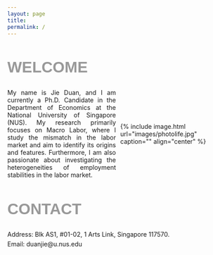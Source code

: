 ```yaml
---
layout: page
title: 
permalink: /
---
```


<style>
  .title {
    font-family: 'Verdana', sans-serif;
    font-weight: bold;
    font-size: 35px;
    color: rgba(128, 128, 128, 0.8);
  }
  .container {
    display: flex;
    align-items: center;
    flex-wrap: wrap;
  }
  .text {
    flex: 1;
    text-align: justify;
    margin-right: 5px;
  }
  .image {
    flex: 1;
    margin-left: 5px;
  }
  .image img {
    width: 370px;
    height: auto;
  }

  /* 媒体查询，针对不同屏幕尺寸进行调整 */
  @media (max-width: 768px) {
    .text, .image {
      flex: 1 100%;
      margin: 0;
    }
    .text {
      text-align: justify; /* 使手机浏览时文字两侧对齐 */
      margin-left: 15px; /* 左侧距离屏幕10px */
      margin-right: 15px; /* 右侧距离屏幕10px */
    }
    .image {
      margin-top: 20px;
      width: calc(100% - 20px); /* 照片宽度比屏幕窄20px */
      max-width: 300px; /* 最大宽度限制 */
      margin-left: 10px; /* 左侧距离屏幕10px */
      margin-right: 10px; /* 右侧距离屏幕10px */
    }
    .image img {
      width: 100%;
      height: auto;
    }
  }
  .contact-info {
    margin-bottom: 5px;
    margin-top: 5px;
  }

</style>

<h2 class="title">WELCOME</h2>
<div class="container">
  <div class="text">
My name is Jie Duan, and I am currently a Ph.D. Candidate in the Department of Economics at the National University of Singapore (NUS). My research primarily focuses on Macro Labor, where I study the mismatch in the labor market and aim to identify its origins and features. Furthermore, I am also passionate about investigating the heterogeneities of employment stabilities in the labor market.
    
  </div>
  <div class="image">
    {% include image.html url="images/photolife.jpg" caption="" align="center" %}
  </div>
</div>

<h2 class="title">CONTACT</h2>
<p class="contact-info">Address: Blk AS1, #01-02, 1 Arts Link, Singapore 117570.</p>
<p class="contact-info">Email: duanjie@u.nus.edu</p>


